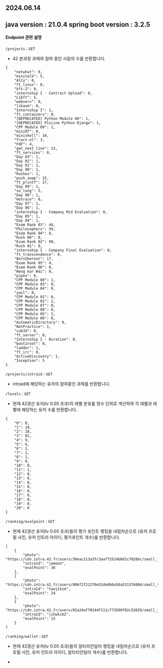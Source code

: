 ## 2024.06.14

java version : 21.0.4
spring boot version : 3.2.5
---
#### Endpoint 관련 설명
`/projects` : `GET`
- 42 본과정 과제와 참여 중인 사람의 수를 반환합니다.
```
{
    "netwhat": 0,
    "minitalk": 5,
    "AlCu": 0,
    "ft_linux": 0,
    "kfs-2": 0,
    "internship I - Contract Upload": 0,
    "Libft": 5,
    "webserv": 0,
    "libasm": 0,
    "Internship I": 1,
    "ft_containers": 0,
    "[DEPRECATED] Python Module 00": 1,
    "[DEPRECATED] Piscine Python Django": 1,
    "CPP Module 09": 1,
    "miniRT": 0,
    "minishell": 34,
    "fract-ol": 3,
    "FdF": 4,
    "get_next_line": 13,
    "ft_services": 0,
    "Day 03": 1,
    "Day 02": 1,
    "Day 01": 1,
    "Day 00": 1,
    "Rushes": 1,
    "push_swap": 15,
    "ft_printf": 17,
    "Day 09": 1,
    "so_long": 5,
    "Day 08": 1,
    "Hotrace": 0,
    "Day 07": 1,
    "Day 06": 1,
    "internship I - Company Mid Evaluation": 0,
    "Day 05": 1,
    "Day 04": 1,
    "Exam Rank 03": 44,
    "Philosophers": 59,
    "Exam Rank 04": 8,
    "Rush 00": 0,
    "Exam Rank 02": 99,
    "Rush 01": 0,
    "internship I - Company Final Evaluation": 0,
    "ft_transcendence": 0,
    "Born2beroot": 17,
    "Exam Rank 05": 4,
    "Exam Rank 06": 0,
    "Wong kar Wai": 0,
    "pipex": 6,
    "CPP Module 00": 1,
    "CPP Module 03": 0,
    "CPP Module 04": 0,
    "yasl": 0,
    "CPP Module 01": 0,
    "CPP Module 02": 1,
    "CPP Module 07": 0,
    "CPP Module 08": 0,
    "CPP Module 05": 2,
    "CPP Module 06": 0,
    "AutomaticDirectory": 0,
    "NetPractice": 1,
    "cub3d": 0,
    "ft_server": 0,
    "Internship I - Duration": 0,
    "boot2root": 0,
    "ladder": 1,
    "ft_irc": 0,
    "ActiveDiscovery": 1,
    "Inception": 5
}
```

  
`/projects/intraid` : `GET`
- intraid에 해당하는 유저의 참여중인 과제를 반환합니다.

  
`/levels` : `GET`
- 현재 42경산 유저(lv 0.00 초과)의 레벨 분포를 정수 단위로 계산하여 각 레벨과 레벨에 해당하는 유저 수를 반환합니다.
```
{
    "0": 0,
    "1": 14,
    "2": 18,
    "3": 81,
    "4": 9,
    "5": 6,
    "6": 1,
    "7": 1,
    "8": 1,
    "9": 0,
    "10": 0,
    "11": 1,
    "12": 0,
    "13": 0,
    "14": 0,
    "15": 0,
    "16": 0,
    "17": 0,
    "18": 0,
    "19": 0,
    "20": 0
}
```


  
`/ranking/evalpoint` : `GET`
- 현재 42경산 유저(lv 0.00 초과)들의 평가 포인트 랭킹을 내림차순으로 {유저 프로필 사진, 유저 인트라 아이디, 평가포인트 개수}를 반환합니다.
```
[
    {
        "photo": "https://cdn.intra.42.fr/users/30eac113a3fc3aaf72524b0d1c7828bc/small_jemoon.jpg",
        "intraId": "jemoon",
        "evalPoint": 36
    },
    {
        "photo": "https://cdn.intra.42.fr/users/80bf2f21270e52de0b0a50a531376804/small_taejikim.jpg",
        "intraId": "taejikim",
        "evalPoint": 24
    },
    {
        "photo": "https://cdn.intra.42.fr/users/02a24aff0144f111c773598f02c52659/small_jihwkim2.jpg",
        "intraId": "jihwkim2",
        "evalPoint": 15
    }
]
```

`/ranking/wallet` : `GET`
- 현재 42경산 유저(lv 0.00 초과)들의 알타리안달러 랭킹을 내림차순으로 {유저 프로필 사진, 유저 인트라 아이디, 알타리안달러 개수}를 반환합니다.

- 
